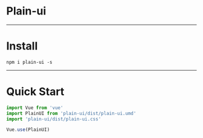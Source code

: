 # Plain-ui

---
# Install


```
npm i plain-ui -s
```

---

# Quick Start

```js
import Vue from 'vue'
import PlainUI from 'plain-ui/dist/plain-ui.umd'
import 'plain-ui/dist/plain-ui.css'

Vue.use(PlainUI)
```

